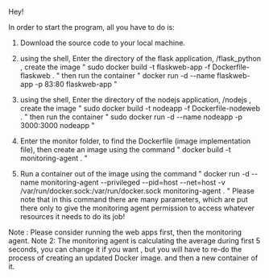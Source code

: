 Hey!
 
In order to start the program, all you have to do is:
 
1. Download the source code to your local machine.


2. using the shell, Enter the directory of the flask application, /flask_python , create the image " sudo docker build -t flaskweb-app -f Dockerfile-flaskweb . " then run the container " docker run -d --name flaskweb-app -p 83:80 flaskweb-app "
3. using the shell, Enter the directory of the nodejs application, /nodejs , create the image " sudo docker build -t nodeapp -f Dockerfile-nodeweb . " then run the container "    sudo docker run -d --name nodeapp -p 3000:3000 nodeapp  "

 
4. Enter the monitor folder, to find the Dockerfile (image implementation file), then create an image using the command " docker build -t monitoring-agent . " 
5. Run a container out of the image using the command " docker run -d --name monitoring-agent --privileged --pid=host --net=host -v /var/run/docker.sock:/var/run/docker.sock monitoring-agent . "
  Please note that in this command there are many parameters, which are put there only to give the monitoring agent permission to access whatever resources it needs to do its job!


Note : Please consider running the web apps first, then the monitoring agent.
Note 2: The monitoring agent is calculating the average during first 5 seconds, you can change it if you want , but you will have to re-do the process of creating an updated Docker image. and then a new container of it.
 
 
 
